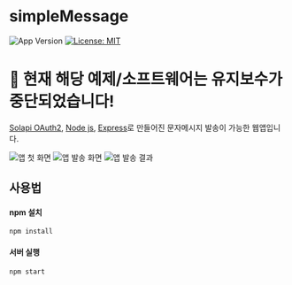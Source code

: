# simpleMessage

![App Version](https://img.shields.io/badge/simpleMessage-1.0.0-blue.svg)
[![License: MIT](https://img.shields.io/badge/License-MIT-green.svg)](https://opensource.org/licenses/MIT)

# 🛑 현재 해당 예제/소프트웨어는 유지보수가 중단되었습니다!

[Solapi OAuth2](https://docs.solapi.com/authentication/oauth2), [Node js](https://nodejs.org/ko/), [Express](https://expressjs.com/ko/)로 만들어진 문자메시지 발송이 가능한 웹앱입니다.

![앱 첫 화면](./screenshots/앱_첫_화면.png)
![앱 발송 화면](./screenshots/앱_발송_화면.png)
![앱 발송 결과](./screenshots/앱_발송_결과.png)

## 사용법

#### npm 설치
`npm install`

#### 서버 실행
`npm start`
